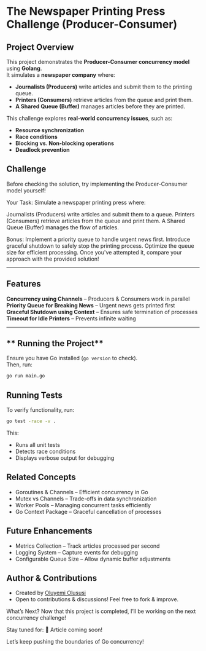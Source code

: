 # The Newspaper Printing Press Challenge (Producer-Consumer)

## Project Overview

This project demonstrates the **Producer-Consumer concurrency model** using **Golang**.  
It simulates a **newspaper company** where:

- **Journalists (Producers)** write articles and submit them to the printing queue.
- **Printers (Consumers)** retrieve articles from the queue and print them.
- **A Shared Queue (Buffer)** manages articles before they are printed.

This challenge explores **real-world concurrency issues**, such as:

- **Resource synchronization**
- **Race conditions**
- **Blocking vs. Non-blocking operations**
- **Deadlock prevention**

## Challenge

Before checking the solution, try implementing the Producer-Consumer model yourself!

Your Task:
Simulate a newspaper printing press where:

Journalists (Producers) write articles and submit them to a queue.
Printers (Consumers) retrieve articles from the queue and print them.
A Shared Queue (Buffer) manages the flow of articles.

Bonus:
Implement a priority queue to handle urgent news first.
Introduce graceful shutdown to safely stop the printing process.
Optimize the queue size for efficient processing.
Once you've attempted it, compare your approach with the provided solution!

---

## **Features**

**Concurrency using Channels** – Producers & Consumers work in parallel  
 **Priority Queue for Breaking News** – Urgent news gets printed first  
 **Graceful Shutdown using Context** – Ensures safe termination of processes  
 **Timeout for Idle Printers** – Prevents infinite waiting

---

## ** Running the Project**

Ensure you have Go installed (`go version` to check).  
Then, run:

```sh
go run main.go
```

## Running Tests

To verify functionality, run:

```sh
go test -race -v .
```

This:

- Runs all unit tests
- Detects race conditions
- Displays verbose output for debugging

## Related Concepts

- Goroutines & Channels – Efficient concurrency in Go
- Mutex vs Channels – Trade-offs in data synchronization
- Worker Pools – Managing concurrent tasks efficiently
- Go Context Package – Graceful cancellation of processes

## Future Enhancements

- Metrics Collection – Track articles processed per second
- Logging System – Capture events for debugging
- Configurable Queue Size – Allow dynamic buffer adjustments

## Author & Contributions

- Created by [Oluyemi Olususi](https://github.com/yemiwebby)
- Open to contributions & discussions! Feel free to fork & improve.

What’s Next?
Now that this project is completed, I’ll be working on the next concurrency challenge!

Stay tuned for: 📄 Article coming soon!

Let’s keep pushing the boundaries of Go concurrency!

```

```
